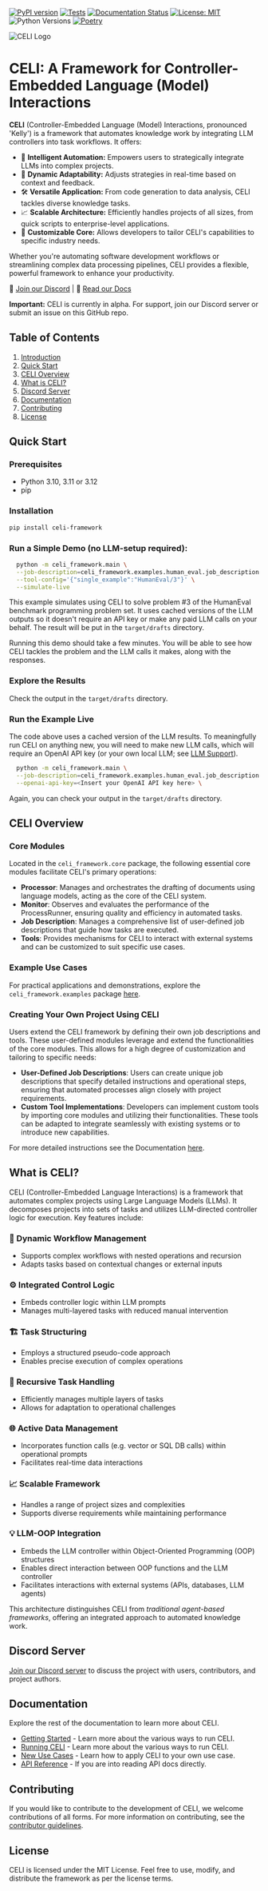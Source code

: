 [![PyPI version](https://badge.fury.io/py/celi-framework.svg)](https://badge.fury.io/py/celi-framework)
[![Tests](https://github.com/x3n0cr4735/celi/actions/workflows/tests.yml/badge.svg)](https://github.com/x3n0cr4735/celi/actions/workflows/tests.yml)
[![Documentation Status](https://readthedocs.org/projects/celi/badge/?version=latest)](https://celi.readthedocs.io/en/latest/?badge=latest)
[![License: MIT](https://img.shields.io/badge/License-MIT-yellow.svg)](https://opensource.org/licenses/MIT)
![Python Versions](https://img.shields.io/pypi/pyversions/celi-framework)
[![Poetry](https://img.shields.io/endpoint?url=https://python-poetry.org/badge/v0.json)](https://python-poetry.org/)

![CELI Logo](docs/CELI_README_Header_Picture.png)

 <!-- start elevator-pitch -->
# CELI: A Framework for Controller-Embedded Language (Model) Interactions

**CELI** (Controller-Embedded Language (Model) Interactions, pronounced 'Kelly') is a framework that automates knowledge work by integrating LLM controllers into task workflows. It offers:

- 🧠 **Intelligent Automation:** Empowers users to strategically integrate LLMs into complex projects.
- 🔄 **Dynamic Adaptability:** Adjusts strategies in real-time based on context and feedback.
- 🛠️ **Versatile Application:** From code generation to data analysis, CELI tackles diverse knowledge tasks.
- 📈 **Scalable Architecture:** Efficiently handles projects of all sizes, from quick scripts to enterprise-level applications.
- 🔧 **Customizable Core:** Allows developers to tailor CELI's capabilities to specific industry needs.

Whether you're automating software development workflows or streamlining complex data processing pipelines, CELI provides a flexible, powerful framework to enhance your productivity.

🔗 [Join our Discord](https://discord.gg/Cr4JKKFH2X) | 🔗 [Read our Docs](https://celi.readthedocs.io/en/latest/)

**Important:** CELI is currently in alpha. For support, join our Discord server or submit an issue on this GitHub repo.


<!-- end elevator-pitch -->

## Table of Contents

1. [Introduction](#celi-a-framework-for-controller-embedded-language-model-interactions)
2. [Quick Start](#quick-start)
3. [CELI Overview](#celi-overview)
4. [What is CELI?](#what-is-celi)
5. [Discord Server](#discord-server)
6. [Documentation](#documentation)
7. [Contributing](#contributing)
8. [License](#license)

<!-- start getting-started -->

## Quick Start
### Prerequisites
- Python 3.10, 3.11 or 3.12
- pip

### Installation
```bash
pip install celi-framework
````
### Run a Simple Demo (no LLM-setup required):
```bash
  python -m celi_framework.main \
  --job-description=celi_framework.examples.human_eval.job_description.job_description \
  --tool-config='{"single_example":"HumanEval/3"}' \
  --simulate-live
```

This example simulates using CELI to solve problem #3 of the HumanEval benchmark programming problem set.  It uses 
cached versions of the LLM outputs so it doesn't require an API key or make any paid LLM calls on your behalf.  The 
result will be put in the `target/drafts` directory.

Running this demo should take a few minutes. You will be able to see how CELI tackles the problem and the LLM calls
it makes, along with the responses.

### Explore the Results
Check the output in the `target/drafts` directory.

### Run the Example Live
The code above uses a cached version of the LLM results. To meaningfully run CELI on anything new, you will need to make new LLM calls, which will require an OpenAI API key (or your own local LLM; see [LLM Support](https://celi.readthedocs.io/en/latest/llm_support.html)).
```bash
  python -m celi_framework.main \
  --job-description=celi_framework.examples.human_eval.job_description.job_description \
  --openai-api-key=<Insert your OpenAI API key here> \
```

Again, you can check your output in the `target/drafts` directory.

<!-- end getting-started -->

## CELI Overview

### Core Modules
Located in the `celi_framework.core` package, the following essential core modules facilitate CELI's primary operations:

- **Processor**: Manages and orchestrates the drafting of documents using language models, acting as the core of the CELI system.
- **Monitor**: Observes and evaluates the performance of the ProcessRunner, ensuring quality and efficiency in automated tasks.
- **Job Description**: Manages a comprehensive list of user-defined job descriptions that guide how tasks are executed.
- **Tools**: Provides mechanisms for CELI to interact with external systems and can be customized to suit specific use cases.

### Example Use Cases
For practical applications and demonstrations, explore the `celi_framework.examples` package [here](https://github.com/x3n0cr4735/celi/tree/main/celi_framework/examples).

### Creating Your Own Project Using CELI

Users extend the CELI framework by defining their own job descriptions and tools. These user-defined modules leverage and extend the functionalities of the core modules. This allows for a high degree of customization and tailoring to specific needs:

- **User-Defined Job Descriptions**: Users can create unique job descriptions that specify detailed instructions and operational steps, ensuring that automated processes align closely with project requirements.
- **Custom Tool Implementations**: Developers can implement custom tools by importing core modules and utilizing their functionalities. These tools can be adapted to integrate seamlessly with existing systems or to introduce new capabilities.

For more detailed instructions see the Documentation [here](https://celi.readthedocs.io/en/latest/new_use_cases.html).

## What is CELI?

CELI (Controller-Embedded Language Interactions) is a framework that automates complex projects using Large Language Models (LLMs). It decomposes projects into sets of tasks and utilizes LLM-directed controller logic for execution. Key features include:

### 🔄 Dynamic Workflow Management
- Supports complex workflows with nested operations and recursion
- Adapts tasks based on contextual changes or external inputs

### ⚙️ Integrated Control Logic
- Embeds controller logic within LLM prompts
- Manages multi-layered tasks with reduced manual intervention

### 🏗️ Task Structuring
- Employs a structured pseudo-code approach
- Enables precise execution of complex operations

### 🔁 Recursive Task Handling
- Efficiently manages multiple layers of tasks
- Allows for adaptation to operational challenges

### 🌐 Active Data Management
- Incorporates function calls (e.g. vector or SQL DB calls) within operational prompts
- Facilitates real-time data interactions

### 📈 Scalable Framework
- Handles a range of project sizes and complexities
- Supports diverse requirements while maintaining performance

### 💡 LLM-OOP Integration
- Embeds the LLM controller within Object-Oriented Programming (OOP) structures
- Enables direct interaction between OOP functions and the LLM controller
- Facilitates interactions with external systems (APIs, databases, LLM agents)

This architecture distinguishes CELI from *traditional agent-based frameworks*, offering an integrated approach to automated knowledge work.

## Discord Server

[Join our Discord server](https://discord.gg/Cr4JKKFH2X) to discuss the project with users, contributors, and project authors.

## Documentation

Explore the rest of the documentation to learn more about CELI.
* [Getting Started](https://celi.readthedocs.io/en/stable/getting_started.html) - Learn more about the various ways to run CELI.
* [Running CELI](https://celi.readthedocs.io/en/stable/running_celi.html) - Learn more about the various ways to run CELI.
* [New Use Cases](https://celi.readthedocs.io/en/stable/new_use_cases.html) - Learn how to apply CELI to your own use case.
* [API Reference](https://celi.readthedocs.io/en/stable/reference/index.html) - If you are into reading API docs directly.

## Contributing

If you would like to contribute to the development of CELI, we welcome contributions of all forms.  For more information on contributing, see the [contributor guidelines](https://celi.readthedocs.io/en/stable/contributing/index.html).

## License

CELI is licensed under the MIT License. Feel free to use, modify, and distribute the framework as per the license terms.